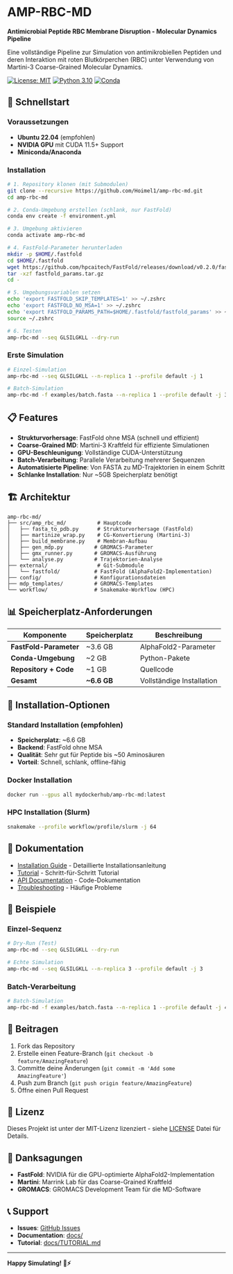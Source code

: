 # AMP-RBC-MD

**Antimicrobial Peptide RBC Membrane Disruption - Molecular Dynamics Pipeline**

Eine vollständige Pipeline zur Simulation von antimikrobiellen Peptiden und deren Interaktion mit roten Blutkörperchen (RBC) unter Verwendung von Martini-3 Coarse-Grained Molecular Dynamics.

[![License: MIT](https://img.shields.io/badge/License-MIT-yellow.svg)](https://opensource.org/licenses/MIT)
[![Python 3.10](https://img.shields.io/badge/python-3.10-blue.svg)](https://www.python.org/downloads/)
[![Conda](https://img.shields.io/badge/conda-✓-green.svg)](https://docs.conda.io/)

## 🚀 Schnellstart

### Voraussetzungen

- **Ubuntu 22.04** (empfohlen)
- **NVIDIA GPU** mit CUDA 11.5+ Support
- **Miniconda/Anaconda**

### Installation

```bash
# 1. Repository klonen (mit Submodulen)
git clone --recursive https://github.com/Hoimel1/amp-rbc-md.git
cd amp-rbc-md

# 2. Conda-Umgebung erstellen (schlank, nur FastFold)
conda env create -f environment.yml

# 3. Umgebung aktivieren
conda activate amp-rbc-md

# 4. FastFold-Parameter herunterladen
mkdir -p $HOME/.fastfold
cd $HOME/.fastfold
wget https://github.com/hpcaitech/FastFold/releases/download/v0.2.0/fastfold_params.tar.gz
tar -xzf fastfold_params.tar.gz
cd -

# 5. Umgebungsvariablen setzen
echo 'export FASTFOLD_SKIP_TEMPLATES=1' >> ~/.zshrc
echo 'export FASTFOLD_NO_MSA=1' >> ~/.zshrc
echo 'export FASTFOLD_PARAMS_PATH=$HOME/.fastfold/fastfold_params' >> ~/.zshrc
source ~/.zshrc

# 6. Testen
amp-rbc-md --seq GLSILGKLL --dry-run
```

### Erste Simulation

```bash
# Einzel-Simulation
amp-rbc-md --seq GLSILGKLL --n-replica 1 --profile default -j 1

# Batch-Simulation
amp-rbc-md -f examples/batch.fasta --n-replica 1 --profile default -j 3
```

## 📋 Features

- **Strukturvorhersage**: FastFold ohne MSA (schnell und effizient)
- **Coarse-Grained MD**: Martini-3 Kraftfeld für effiziente Simulationen
- **GPU-Beschleunigung**: Vollständige CUDA-Unterstützung
- **Batch-Verarbeitung**: Parallele Verarbeitung mehrerer Sequenzen
- **Automatisierte Pipeline**: Von FASTA zu MD-Trajektorien in einem Schritt
- **Schlanke Installation**: Nur ~5GB Speicherplatz benötigt

## 🏗️ Architektur

```
amp-rbc-md/
├── src/amp_rbc_md/          # Hauptcode
│   ├── fasta_to_pdb.py      # Strukturvorhersage (FastFold)
│   ├── martinize_wrap.py    # CG-Konvertierung (Martini-3)
│   ├── build_membrane.py    # Membran-Aufbau
│   ├── gen_mdp.py          # GROMACS-Parameter
│   ├── gmx_runner.py       # GROMACS-Ausführung
│   └── analyse.py          # Trajektorien-Analyse
├── external/                # Git-Submodule
│   └── fastfold/           # FastFold (AlphaFold2-Implementation)
├── config/                 # Konfigurationsdateien
├── mdp_templates/          # GROMACS-Templates
└── workflow/               # Snakemake-Workflow (HPC)
```

## 📊 Speicherplatz-Anforderungen

| Komponente | Speicherplatz | Beschreibung |
|------------|---------------|--------------|
| **FastFold-Parameter** | ~3.6 GB | AlphaFold2-Parameter |
| **Conda-Umgebung** | ~2 GB | Python-Pakete |
| **Repository + Code** | ~1 GB | Quellcode |
| **Gesamt** | **~6.6 GB** | Vollständige Installation |

## 🔧 Installation-Optionen

### Standard Installation (empfohlen)
- **Speicherplatz**: ~6.6 GB
- **Backend**: FastFold ohne MSA
- **Qualität**: Sehr gut für Peptide bis ~50 Aminosäuren
- **Vorteil**: Schnell, schlank, offline-fähig

### Docker Installation
```bash
docker run --gpus all mydockerhub/amp-rbc-md:latest
```

### HPC Installation (Slurm)
```bash
snakemake --profile workflow/profile/slurm -j 64
```

## 📖 Dokumentation

- [Installation Guide](docs/INSTALLATION.md) - Detaillierte Installationsanleitung
- [Tutorial](docs/TUTORIAL.md) - Schritt-für-Schritt Tutorial
- [API Documentation](docs/API.md) - Code-Dokumentation
- [Troubleshooting](docs/TROUBLESHOOTING.md) - Häufige Probleme

## 🎯 Beispiele

### Einzel-Sequenz
```bash
# Dry-Run (Test)
amp-rbc-md --seq GLSILGKLL --dry-run

# Echte Simulation
amp-rbc-md --seq GLSILGKLL --n-replica 3 --profile default -j 3
```

### Batch-Verarbeitung
```bash
# Batch-Simulation
amp-rbc-md -f examples/batch.fasta --n-replica 1 --profile default -j 4
```

## 🤝 Beitragen

1. Fork das Repository
2. Erstelle einen Feature-Branch (`git checkout -b feature/AmazingFeature`)
3. Committe deine Änderungen (`git commit -m 'Add some AmazingFeature'`)
4. Push zum Branch (`git push origin feature/AmazingFeature`)
5. Öffne einen Pull Request

## 📄 Lizenz

Dieses Projekt ist unter der MIT-Lizenz lizenziert - siehe [LICENSE](LICENSE) Datei für Details.

## 🙏 Danksagungen

- **FastFold**: NVIDIA für die GPU-optimierte AlphaFold2-Implementation
- **Martini**: Marrink Lab für das Coarse-Grained Kraftfeld
- **GROMACS**: GROMACS Development Team für die MD-Software

## 📞 Support

- **Issues**: [GitHub Issues](https://github.com/Hoimel1/amp-rbc-md/issues)
- **Documentation**: [docs/](docs/)
- **Tutorial**: [docs/TUTORIAL.md](docs/TUTORIAL.md)

---

**Happy Simulating! 🧬⚡**
